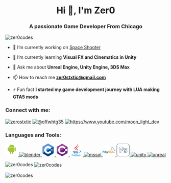 <h1 align="center">Hi 👋, I'm Zer0</h1>
<h3 align="center">A passionate Game Developer From Chicago</h3>

<p align="left"> <img src="https://komarev.com/ghpvc/?username=zer0codes&label=Profile%20views&color=0e75b6&style=flat" alt="zer0codes" /> </p>

- 🔭 I’m currently working on [Space Shooter](https://github.com/Zer0codes/Space-Shooter)

- 🌱 I’m currently learning **Visual FX and Cinematics in Unity**

- 💬 Ask me about **Unreal Engine, Unity Engine, 3DS Max**

- 📫 How to reach me **zer0stxtic@gmail.com**

- ⚡ Fun fact **I started my game development journey with LUA making GTA5 mods**

<h3 align="left">Connect with me:</h3>
<p align="left">
<a href="https://twitter.com/zerostxtic" target="blank"><img align="center" src="https://raw.githubusercontent.com/rahuldkjain/github-profile-readme-generator/master/src/images/icons/Social/twitter.svg" alt="zerostxtic" height="30" width="40" /></a>
<a href="https://instagram.com/@offwhtg35" target="blank"><img align="center" src="https://raw.githubusercontent.com/rahuldkjain/github-profile-readme-generator/master/src/images/icons/Social/instagram.svg" alt="@offwhtg35" height="30" width="40" /></a>
<a href="https://www.youtube.com/c/https://www.youtube.com/moon_light_dev" target="blank"><img align="center" src="https://raw.githubusercontent.com/rahuldkjain/github-profile-readme-generator/master/src/images/icons/Social/youtube.svg" alt="https://www.youtube.com/moon_light_dev" height="30" width="40" /></a>
</p>

<h3 align="left">Languages and Tools:</h3>
<p align="left"> <a href="https://developer.android.com" target="_blank" rel="noreferrer"> <img src="https://raw.githubusercontent.com/devicons/devicon/master/icons/android/android-original-wordmark.svg" alt="android" width="40" height="40"/> </a> <a href="https://www.blender.org/" target="_blank" rel="noreferrer"> <img src="https://download.blender.org/branding/community/blender_community_badge_white.svg" alt="blender" width="40" height="40"/> </a> <a href="https://www.w3schools.com/cpp/" target="_blank" rel="noreferrer"> <img src="https://raw.githubusercontent.com/devicons/devicon/master/icons/cplusplus/cplusplus-original.svg" alt="cplusplus" width="40" height="40"/> </a> <a href="https://www.w3schools.com/cs/" target="_blank" rel="noreferrer"> <img src="https://raw.githubusercontent.com/devicons/devicon/master/icons/csharp/csharp-original.svg" alt="csharp" width="40" height="40"/> </a> <a href="https://www.java.com" target="_blank" rel="noreferrer"> <img src="https://raw.githubusercontent.com/devicons/devicon/master/icons/java/java-original.svg" alt="java" width="40" height="40"/> </a> <a href="https://www.microsoft.com/en-us/sql-server" target="_blank" rel="noreferrer"> <img src="https://www.svgrepo.com/show/303229/microsoft-sql-server-logo.svg" alt="mssql" width="40" height="40"/> </a> <a href="https://www.mysql.com/" target="_blank" rel="noreferrer"> <img src="https://raw.githubusercontent.com/devicons/devicon/master/icons/mysql/mysql-original-wordmark.svg" alt="mysql" width="40" height="40"/> </a> <a href="https://www.photoshop.com/en" target="_blank" rel="noreferrer"> <img src="https://raw.githubusercontent.com/devicons/devicon/master/icons/photoshop/photoshop-line.svg" alt="photoshop" width="40" height="40"/> </a> <a href="https://unity.com/" target="_blank" rel="noreferrer"> <img src="https://www.vectorlogo.zone/logos/unity3d/unity3d-icon.svg" alt="unity" width="40" height="40"/> </a> <a href="https://unrealengine.com/" target="_blank" rel="noreferrer"> <img src="https://raw.githubusercontent.com/kenangundogan/fontisto/036b7eca71aab1bef8e6a0518f7329f13ed62f6b/icons/svg/brand/unreal-engine.svg" alt="unreal" width="40" height="40"/> </a> </p>

<p><img align="left" src="https://github-readme-stats.vercel.app/api/top-langs?username=zer0codes&show_icons=true&locale=en&layout=compact" alt="zer0codes" /></p>

<p>&nbsp;<img align="center" src="https://github-readme-stats.vercel.app/api?username=zer0codes&show_icons=true&locale=en" alt="zer0codes" /></p>

<p><img align="center" src="https://github-readme-streak-stats.herokuapp.com/?user=zer0codes&" alt="zer0codes" /></p>
